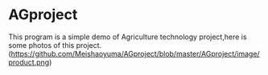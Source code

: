 # AGproject
This program is a simple demo of Agriculture technology project,here is some photos of this project.
(https://github.com/Meishaoyuma/AGproject/blob/master/AGproject/image/product.png)
